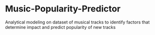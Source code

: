 # Music-Popularity-Predictor
Analytical modeling on dataset of musical tracks to identify factors that determine impact and predict popularity of new tracks
